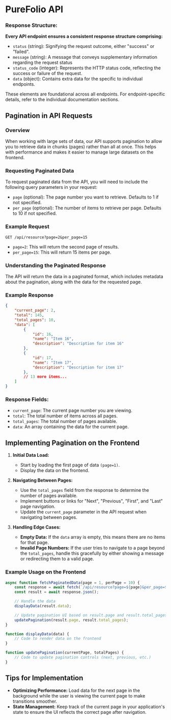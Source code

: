 # PureFolio API

### Response Structure:

**Every API endpoint ensures a consistent response structure comprising:**

- `status` (string): Signifying the request outcome, either "success" or "failed".
- `message` (string): A message that conveys supplementary information regarding the request status
- `status_code` (integer): Represents the HTTP status code, reflecting the success or failure of the request.
- `data` (object): Contains extra data for the specific to individual endpoints.
    

These elements are foundational across all endpoints. For endpoint-specific details, refer to the individual documentation sections.


## Pagination in API Requests
### Overview
When working with large sets of data, our API supports pagination to allow you to retrieve data in chunks (pages) rather than all at once. This helps with performance and makes it easier to manage large datasets on the frontend.

### Requesting Paginated Data
To request paginated data from the API, you will need to include the following query parameters in your request:

- `page` (optional): The page number you want to retrieve. Defaults to 1 if not specified.
- `per_page` (optional): The number of items to retrieve per page. Defaults to 10 if not specified.

### Example Request
```http
GET /api/resource?page=2&per_page=15
```
- `page=2`: This will return the second page of results.
- `per_page=15`: This will return 15 items per page.


### Understanding the Paginated Response
The API will return the data in a paginated format, which includes metadata about the pagination, along with the data for the requested page.

### Example Response
```json
{
    "current_page": 2,
    "total": 145,
    "total_pages": 10,
    "data": [
        {
            "id": 16,
            "name": "Item 16",
            "description": "Description for item 16"
        },
        {
            "id": 17,
            "name": "Item 17",
            "description": "Description for item 17"
        },
        // 13 more items...
    ]
}
```

### Response Fields:
- `current_page`: The current page number you are viewing.
- `total`: The total number of items across all pages.
- `total_pages`: The total number of pages available.
- `data`: An array containing the data for the current page.

## Implementing Pagination on the Frontend

1. **Initial Data Load:**
    - Start by loading the first page of data `(page=1)`.
    - Display the data on the frontend.

2. **Navigating Between Pages:**

    - Use the `total_pages` field from the response to determine the number of pages available.
    - Implement buttons or links for "Next", "Previous", "First", and "Last" page navigation.
    - Update the `current_page` parameter in the API request when navigating between pages.

3. **Handling Edge Cases:**

    - **Empty Data:** If the `data` array is empty, this means there are no items for that page.
    - **Invalid Page Numbers:** If the user tries to navigate to a page beyond the `total_pages`, handle this gracefully by either showing a message or redirecting them to a valid page.

### Example Usage on the Frontend

```javascript
async function fetchPaginatedData(page = 1, perPage = 10) {
    const response = await fetch(`/api/resource?page=${page}&per_page=${perPage}`);
    const result = await response.json();

    // Handle the data
    displayData(result.data);

    // Update pagination UI based on result.page and result.total_pages
    updatePagination(result.page, result.total_pages);
}

function displayData(data) {
    // Code to render data on the frontend
}

function updatePagination(currentPage, totalPages) {
    // Code to update pagination controls (next, previous, etc.)
}
```

## Tips for Implementation
- **Optimizing Performance:** Load data for the next page in the background while the user is viewing the current page to make transitions smoother.
- **State Management:** Keep track of the current page in your application's state to ensure the UI reflects the correct page after navigation.